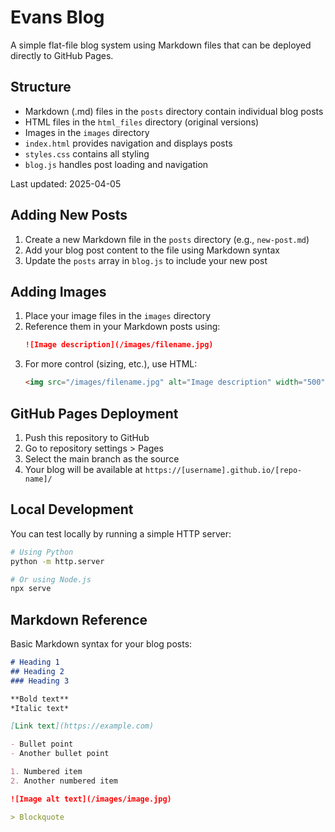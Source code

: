 # Evans Blog

A simple flat-file blog system using Markdown files that can be deployed directly to GitHub Pages.

## Structure
- Markdown (.md) files in the `posts` directory contain individual blog posts
- HTML files in the `html_files` directory (original versions)
- Images in the `images` directory
- `index.html` provides navigation and displays posts
- `styles.css` contains all styling
- `blog.js` handles post loading and navigation

Last updated: 2025-04-05

## Adding New Posts
1. Create a new Markdown file in the `posts` directory (e.g., `new-post.md`)
2. Add your blog post content to the file using Markdown syntax
3. Update the `posts` array in `blog.js` to include your new post

## Adding Images
1. Place your image files in the `images` directory
2. Reference them in your Markdown posts using:
   ```markdown
   ![Image description](/images/filename.jpg)
   ```
3. For more control (sizing, etc.), use HTML:
   ```html
   <img src="/images/filename.jpg" alt="Image description" width="500">
   ```

## GitHub Pages Deployment
1. Push this repository to GitHub
2. Go to repository settings > Pages
3. Select the main branch as the source
4. Your blog will be available at `https://[username].github.io/[repo-name]/`

## Local Development
You can test locally by running a simple HTTP server:

```bash
# Using Python
python -m http.server

# Or using Node.js
npx serve
```

## Markdown Reference
Basic Markdown syntax for your blog posts:

```markdown
# Heading 1
## Heading 2
### Heading 3

**Bold text**
*Italic text*

[Link text](https://example.com)

- Bullet point
- Another bullet point

1. Numbered item
2. Another numbered item

![Image alt text](/images/image.jpg)

> Blockquote
